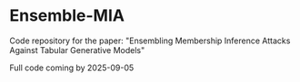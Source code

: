 # Ensemble-MIA
Code repository for the paper: "Ensembling Membership Inference Attacks Against Tabular Generative Models"

Full code coming by 2025-09-05

